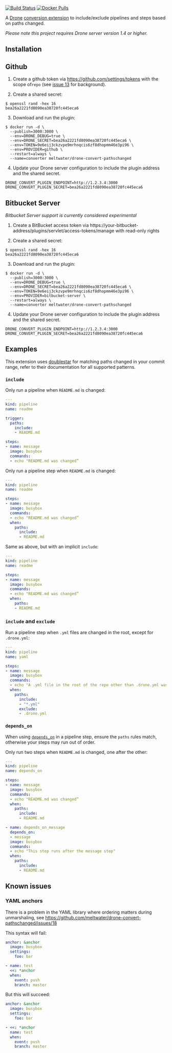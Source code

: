 [![Build Status](https://cloud.drone.io/api/badges/meltwater/drone-convert-pathschanged/status.svg)](https://cloud.drone.io/meltwater/drone-convert-pathschanged)
[![Docker Pulls](https://img.shields.io/docker/pulls/meltwater/drone-convert-pathschanged)](https://hub.docker.com/r/meltwater/drone-convert-pathschanged)

A [Drone](https://drone.io/) [conversion extension](https://docs.drone.io/extensions/conversion/) to include/exclude pipelines and steps based on paths changed.

_Please note this project requires Drone server version 1.4 or higher._

## Installation

## Github
1. Create a github token via https://github.com/settings/tokens with the scope of`repo` (see [issue 13](https://github.com/meltwater/drone-convert-pathschanged/issues/13) for background).

2. Create a shared secret:

```console
$ openssl rand -hex 16
bea26a2221fd8090ea38720fc445eca6
```

3. Download and run the plugin:

```console
$ docker run -d \
  --publish=3000:3000 \
  --env=DRONE_DEBUG=true \
  --env=DRONE_SECRET=bea26a2221fd8090ea38720fc445eca6 \
  --env=TOKEN=9e6eij3ckzvpe9mrhnqcis6zf8dhopmm46e3pi96 \
  --env=PROVIDER=github \
  --restart=always \
  --name=converter meltwater/drone-convert-pathschanged
```

4. Update your Drone server configuration to include the plugin address and the shared secret.

```text
DRONE_CONVERT_PLUGIN_ENDPOINT=http://1.2.3.4:3000
DRONE_CONVERT_PLUGIN_SECRET=bea26a2221fd8090ea38720fc445eca6
```

## Bitbucket Server

_Bitbucket Server support is currently considered experimental_

1. Create a BitBucket access token via https://your-bitbucket-address/plugins/servlet/access-tokens/manage with read-only rights

2. Create a shared secret:

```console
$ openssl rand -hex 16
bea26a2221fd8090ea38720fc445eca6
```

3. Download and run the plugin:

```console
$ docker run -d \
  --publish=3000:3000 \
  --env=DRONE_DEBUG=true \
  --env=DRONE_SECRET=bea26a2221fd8090ea38720fc445eca6 \
  --env=TOKEN=9e6eij3ckzvpe9mrhnqcis6zf8dhopmm46e3pi96 \
  --env=PROVIDER=bitbucket-server \
  --restart=always \
  --name=converter meltwater/drone-convert-pathschanged
```

4. Update your Drone server configuration to include the plugin address and the shared secret.

```text
DRONE_CONVERT_PLUGIN_ENDPOINT=http://1.2.3.4:3000
DRONE_CONVERT_PLUGIN_SECRET=bea26a2221fd8090ea38720fc445eca6
```
## Examples

This extension uses [doublestar](https://github.com/bmatcuk/doublestar) for matching paths changed in your commit range, refer to their documentation for all supported patterns.

### `include`

Only run a pipeline when `README.md` is changed:
```yaml
---
kind: pipeline
name: readme

trigger:
  paths:
    include:
    - README.md

steps:
- name: message
  image: busybox
  commands:
  - echo "README.md was changed”
```

Only run a pipeline step when `README.md` is changed:
```yaml
---
kind: pipeline
name: readme

steps:
- name: message
  image: busybox
  commands:
  - echo "README.md was changed”
  when:
    paths:
      include:
      - README.md
```

Same as above, but with an implicit `include`:
```yaml
---
kind: pipeline
name: readme

steps:
- name: message
  image: busybox
  commands:
  - echo "README.md was changed”
  when:
    paths:
    - README.md
```

### `include` and `exclude`

Run a pipeline step when `.yml` files are changed in the root, except for `.drone.yml`:
```yaml
---
kind: pipeline
name: yaml

steps:
- name: message
  image: busybox
  commands:
  - echo "A .yml file in the root of the repo other than .drone.yml was changed"
  when:
    paths:
      include:
      - "*.yml"
      exclude:
      - .drone.yml
```

### `depends_on`

When using [`depends_on`](https://docker-runner.docs.drone.io/configuration/parallelism/) in a pipeline step, ensure the `paths` rules match, otherwise your steps may run out of order.

Only run two steps when `README.md` is changed, one after the other:
```yaml
---
kind: pipeline
name: depends_on

steps:
- name: message
  image: busybox
  commands:
  - echo "README.md was changed”
  when:
    paths:
      include:
      - README.md

- name: depends_on_message
  depends_on:
  - message
  image: busybox
  commands:
  - echo "This step runs after the message step"
  when:
    paths:
      include:
      - README.md
```

## Known issues

### YAML anchors

There is a problem in the YAML library where ordering matters during unmarshaling, see https://github.com/meltwater/drone-convert-pathschanged/issues/18

This syntax will fail:

```yaml
anchor: &anchor
  image: busybox
  settings:
    foo: bar

- name: test
  <<: *anchor
  when:
    event: push
    branch: master
```

But this will succeed:

```yaml
anchor: &anchor
  image: busybox
  settings:
    foo: bar

- <<: *anchor 
  name: test
  when:
    event: push
    branch: master
```
